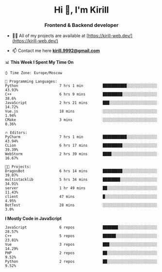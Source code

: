 <h1 align="center">Hi 👋, I'm Kirill</h1>
<h3 align="center">Frontend & Backend developer</h3>

- 👨‍💻 All of my projects are available at [https://kirill-web.dev/](https://kirill-web.dev/)

- 📫 Contact me here **kirill.9992@gmail.com**











<!--START_SECTION:waka-->
📊 **This Week I Spent My Time On** 

```text
⌚︎ Time Zone: Europe/Moscow

💬 Programming Languages: 
Python                   7 hrs 1 min         ███████████░░░░░░░░░░░░░░   43.93% 
C++                      6 hrs 9 mins        █████████░░░░░░░░░░░░░░░░   38.6% 
JavaScript               2 hrs 21 mins       ███░░░░░░░░░░░░░░░░░░░░░░   14.72% 
Vue.js                   18 mins             ░░░░░░░░░░░░░░░░░░░░░░░░░   1.94% 
CMake                    3 mins              ░░░░░░░░░░░░░░░░░░░░░░░░░   0.36%

🔥 Editors: 
PyCharm                  7 hrs 1 min         ███████████░░░░░░░░░░░░░░   43.94% 
CLion                    6 hrs 17 mins       █████████░░░░░░░░░░░░░░░░   39.39% 
WebStorm                 2 hrs 39 mins       ████░░░░░░░░░░░░░░░░░░░░░   16.67%

🐱‍💻 Projects: 
DragosBot                6 hrs 14 mins       █████████░░░░░░░░░░░░░░░░   39.07% 
multistacklib            5 hrs 34 mins       ████████░░░░░░░░░░░░░░░░░   34.91% 
server                   1 hr 49 mins        ██░░░░░░░░░░░░░░░░░░░░░░░   11.43% 
client                   47 mins             █░░░░░░░░░░░░░░░░░░░░░░░░   4.95% 
BotTest                  28 mins             ░░░░░░░░░░░░░░░░░░░░░░░░░   3.0%

```

**I Mostly Code in JavaScript** 

```text
JavaScript               6 repos             ███████░░░░░░░░░░░░░░░░░░   28.57% 
C++                      5 repos             ██████░░░░░░░░░░░░░░░░░░░   23.81% 
Vue                      3 repos             ███░░░░░░░░░░░░░░░░░░░░░░   14.29% 
PHP                      2 repos             ██░░░░░░░░░░░░░░░░░░░░░░░   9.52% 
Python                   2 repos             ██░░░░░░░░░░░░░░░░░░░░░░░   9.52%

```



<!--END_SECTION:waka-->
